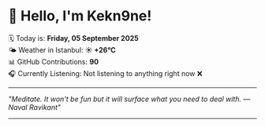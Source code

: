 # 👋 Hello, I'm Kekn9ne!

🗓️ Today is: **Friday, 05 September 2025**  
🌤️ Weather in Istanbul: **☀️   +26°C**  
📊 GitHub Contributions: **90**  
🎧 Currently Listening: Not listening to anything right now ❌

---

_"Meditate. It won't be fun but it will surface what you need to deal with. — *Naval Ravikant*"_

---
